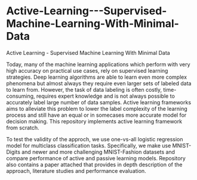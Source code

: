 # Active-Learning---Supervised-Machine-Learning-With-Minimal-Data
Active Learning - Supervised Machine Learning With Minimal Data

Today, many of the machine learning applications which perform with very high accuracy on practical use cases, rely on supervised learning strategies. Deep learning algorithms are able to learn even more complex phenomena but almost always they require even larger sets of labeled data to learn from. However, the task of data labeling is often costly, time-consuming, requires expert knowledge and is not always possible to accurately label large number of data samples. Active learning frameworks aims to alleviate this problem to lower the label complexity of the learning process and still have an equal or in somecases more accurate model for decision making. This repository implements active learning framework from scratch.

To test the validity of the approch, we use one-vs-all logistic regression model for multiclass classification tasks. Specifically, we make use MNIST-Digits and newer and more challenging MNIST-Fashion datasets and compare performance of active and passive learning models.
Repository also contains a paper attached that provides in depth description of the approach, literature studies and performance evaluation. 
